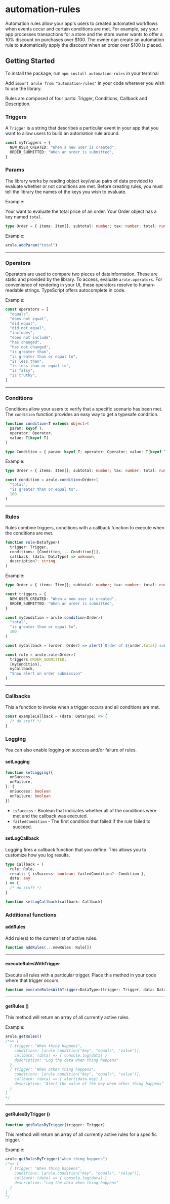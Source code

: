 # automation-rules

Automation rules allow your app's users to created automated workflows when events occur and certain conditions are met. For example, say your app processes transactions for a store and the store owner wants to offer a 10% discount on purchases over $100. The owner can create an automation rule to automatically apply the discount when an order over $100 is placed.

## Getting Started

To install the package, run `npm install automation-rules` in your terminal

Add `import arule from "automation-rules"` in your code wherever you wish to use the library.

Rules are composed of four parts: Trigger, Conditions, Callback and Description.

### Triggers

A `Trigger` is a string that describes a particular event in your app that you want to allow users to build an automation rule around.

```typescript
const myTriggers = {
  NEW_USER_CREATED: "When a new user is created",
  ORDER_SUBMITTED: "When an order is submitted",
}
```

### Params

The library works by reading object key/value pairs of data provided to evaluate whether or not conditions are met. Before creating rules, you must tell the library the names of the keys you wish to evaluate.

Example:

Your want to evaluate the total price of an order. Your Order object has a key named `total`.

```typescript
type Order = { items: Item[]; subtotal: number; tax: number; total: number }
```

Example:

```typescript
arule.addParam("total")
```

<hr>

### Operators

Operators are used to compare two pieces of datainformation. These are static and provided by the library. To access, evaluate `arule.operators`. For convenience of rendering in your UI, these operators resolve to human-readable strings. TypeScript offers autocomplete in code.

Example:

```typescript
const operators = [
  "equals",
  "does not equal",
  "did equal",
  "did not equal",
  "includes",
  "does not include",
  "has changed",
  "has not changed",
  "is greater than",
  "is greater than or equal to",
  "is less than",
  "is less than or equal to",
  "is falsy",
  "is truthy",
]
```

<hr>

### Conditions

Conditions allow your users to verify that a specific scenario has been met. The `condition` function provides an easy way to get a typesafe condition.

```typescript
function condition<T extends object>(
  param: keyof T,
  operator: Operator,
  value: T[keyof T]
)

type Condition = { param: keyof T; operator: Operator; value: T[keyof T] }
```

Example:

```typescript
type Order = { items: Item[]; subtotal: number; tax: number; total: number }

const condition = arule.condition<Order>(
  "total",
  "is greater than or equal to",
  100
)
```

<hr>

### Rules

Rules combine triggers, conditions with a callback function to execute when the conditions are met.

```typescript
function rule<DataType>(
  trigger: Trigger,
  conditions: [Condition, ...Condition[]],
  callback: (data: DataType) => unknown,
  description?: string
)
```

Example:

```typescript
type Order = { items: Item[]; subtotal: number; tax: number; total: number }

const triggers = {
  NEW_USER_CREATED: "When a new user is created",
  ORDER_SUBMITTED: "When an order is submitted",
}

const myCondition = arule.condition<Order>(
  "total",
  "is greater than or equal to",
  100
)

const myCallback = (order: Order) => alert(`Order of ${order.total} submitted!`)

const rule = arule.rule<Order>(
  triggers.ORDER_SUBMITTED,
  [myCondition],
  myCallback,
  "Show alert on order submission"
)
```

<hr>

### Callbacks

This a function to invoke when a trigger occurs and all conditions are met.

```typescript
const exampleCallback = (data: DataType) => {
  /* do stuff */
}
```

### Logging

You can also enable logging on success and/or failure of rules.

#### setLogging

```typescript
function setLogging({
  onSuccess,
  onFailure,
}: {
  onSuccess: boolean
  onFailure: boolean
})
```

- `isSuccess` - Boolean that indicates whether all of the conditions were met and the callback was executed.
- `failedCondition` - The first condition that failed if the rule failed to succeed.

#### setLogCallback

Logging fires a callback function that you define. This allows you to customize how you log results.

```typescript
type Callback = (
  rule: Rule,
  result: { isSuccess: boolean; failedCondition?: Condition },
  data: any
) => {
  /* do stuff */
}

function setLogCallback(callback: Callback)
```

### Additional functions

#### addRules

Add rule(s) to the current list of active rules.

```typescript
function addRules(...newRules: Rule[])
```

<hr>

#### executeRulesWithTrigger

Execute all rules with a particular trigger. Place this method in your code where that trigger occurs.

```typescript
function executeRulesWithTrigger<DataType>(trigger: Trigger, data: DataType)
```

<hr>

#### getRules ()

This method will return an array of all currently active rules.

Example:

```typescript
arule.getRules()
/*=> [
  { trigger: "When thing happens", 
    conditions: [arule.condition("key", "equals", "value")],
    callback: (data) => { console.log(data) }
    description: "Log the data when thing happens"
  },
  { trigger: "When other thing happens", 
    conditions: [arule.condition("key", "equals", "value")],
    callback: (data) => { alert(data.key) }
    description: "Alert the value of the key when other thing happens"
  }
]
*/
```

<hr>

#### getRulesByTrigger ()

```typescript
function getRulesByTrigger(trigger: Trigger)
```

This method will return an array of all currently active rules for a specific trigger.

Example:

```typescript
arule.getRulesByTrigger("when thing happens")
/*=> [
  { trigger: "When thing happens", 
    conditions: [arule.condition("key", "equals", "value")],
    callback: (data) => { console.log(data) }
    description: "Log the data when thing happens"
  }
]
*/
```

